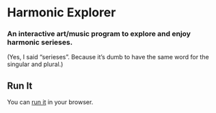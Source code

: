 # Harmonic Explorer
### An interactive art/music program to explore and enjoy harmonic serieses. 

(Yes, I said “serieses”. Because it’s dumb to have the same word for the singular and plural.)

## Run It
You can [run it](http://davebsoft.com/software/harmonic-explorer/) in your browser.